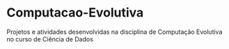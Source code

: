 # Computacao-Evolutiva
Projetos e atividades desenvolvidas na disciplina de Computação Evolutiva no curso de Ciência de Dados
